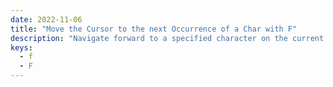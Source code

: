 ```yaml
---
date: 2022-11-06
title: "Move the Cursor to the next Occurrence of a Char with F"
description: "Navigate forward to a specified character on the current line."
keys:
  - f
  - F
---
```


